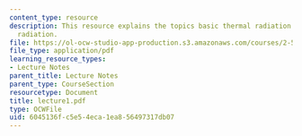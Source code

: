 ```yaml
---
content_type: resource
description: This resource explains the topics basic thermal radiation concepts, blackbody
  radiation.
file: https://ol-ocw-studio-app-production.s3.amazonaws.com/courses/2-58j-radiative-transfer-spring-2006/6045136fc5e54eca1ea856497317db07_lecture1.pdf
file_type: application/pdf
learning_resource_types:
- Lecture Notes
parent_title: Lecture Notes
parent_type: CourseSection
resourcetype: Document
title: lecture1.pdf
type: OCWFile
uid: 6045136f-c5e5-4eca-1ea8-56497317db07
---
```

